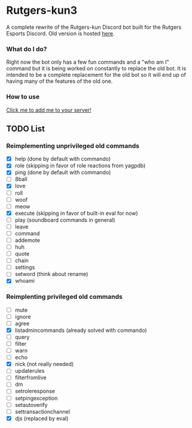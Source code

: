 # Rutgers-kun3

A complete rewrite of the Rutgers-kun Discord bot built for the Rutgers Esports Discord. Old version is hosted [here](https://github.com/sriRacha21/Rutgers-kun).

### What do I do?
Right now the bot only has a few fun commands and a "who am I" command but it is being worked on constantly to replace the old bot. It is intended to be a complete replacement for the old bot so it will end up of having many of the features of the old one.

### How to use
[Click me to add me to your server!](https://discordapp.com/api/oauth2/authorize?client_id=662131823278817280&permissions=0&scope=bot)

## TODO List
### Reimplementing unprivileged old commands
- [x] help (done by default with commando)
- [x] role (skipping in favor of role reactions from yagpdb)
- [x] ping (done by default with commando)
- [ ] 8ball 
- [x] love
- [ ] roll
- [ ] woof
- [ ] meow
- [x] execute (skipping in favor of built-in eval for now)
- [ ] play (soundboard commands in general)
- [ ] leave
- [ ] command
- [ ] addemote
- [ ] huh
- [ ] quote
- [ ] chain
- [ ] settings
- [ ] setword (think about rename)
- [x] whoami
### Reimplenting privileged old commands
- [ ] mute
- [ ] ignore
- [ ] agree
- [x] listadmincommands (already solved with commando)
- [ ] query 
- [ ] filter
- [ ] warn
- [ ] echo
- [x] nick (not really needed)
- [ ] updaterules
- [ ] filterfromlive
- [ ] dm
- [ ] setroleresponse
- [ ] setpingexception
- [ ] setautoverify
- [ ] settransactionchannel
- [x] djs (replaced by eval)